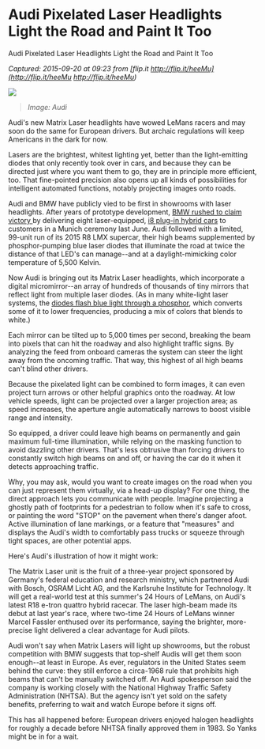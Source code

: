 # Audi Pixelated Laser Headlights Light the Road and Paint It Too
Audi Pixelated Laser Headlights Light the Road and Paint It Too

_Captured: 2015-09-20 at 09:23 from [flip.it
http://flip.it/heeMu](http://flip.it/heeMu
http://flip.it/heeMu)_

![](http://spectrum.ieee.org/img/audi-diagram-1430933999347.jpg)

> _Image: Audi_

Audi's new Matrix Laser headlights have wowed LeMans racers and may soon do the same for European drivers. But archaic regulations will keep Americans in the dark for now.

Lasers are the brightest, whitest lighting yet, better than the light-emitting diodes that only recently took over in cars, and because they can be directed just where you want them to go, they are in principle more efficient, too. That fine-pointed precision also opens up all kinds of possibilities for intelligent automated functions, notably projecting images onto roads.

Audi and BMW have publicly vied to be first in showrooms with laser headlights. After years of prototype development, [BMW rushed to claim victory ](http://spectrum.ieee.org/transportation/advanced-cars/bmw-laser-headlights-slice-through-the-dark)by delivering eight laser-equipped, [i8 plug-in hybrid cars](http://spectrum.ieee.org/transportation/advanced-cars/2015s-top-ten-tech-cars-bmw-i8) to customers in a Munich ceremony last June. Audi followed with a limited, 99-unit run of its 2015 R8 LMX supercar, their high beams supplemented by phosphor-pumping blue laser diodes that illuminate the road at twice the distance of that LED's can manage--and at a daylight-mimicking color temperature of 5,500 Kelvin.

Now Audi is bringing out its Matrix Laser headlights, which incorporate a digital micromirror--an array of hundreds of thousands of tiny mirrors that reflect light from multiple laser diodes. (As in many white-light laser systems, the [diodes flash blue light through a phosphor](http://www.avsforum.com/forum/286-latest-industry-news/1721946-smpte-webinar-laser-illuminated-projection.html), which converts some of it to lower frequencies, producing a mix of colors that blends to white.)

Each mirror can be tilted up to 5,000 times per second, breaking the beam into pixels that can hit the roadway and also highlight traffic signs. By analyzing the feed from onboard cameras the system can steer the light away from the oncoming traffic. That way, this highest of all high beams can't blind other drivers.

Because the pixelated light can be combined to form images, it can even project turn arrows or other helpful graphics onto the roadway. At low vehicle speeds, light can be projected over a larger projection area; as speed increases, the aperture angle automatically narrows to boost visible range and intensity.

So equipped, a driver could leave high beams on permanently and gain maximum full-time illumination, while relying on the masking function to avoid dazzling other drivers. That's less obtrusive than forcing drivers to constantly switch high beams on and off, or having the car do it when it detects approaching traffic.

Why, you may ask, would you want to create images on the road when you can just represent them virtually, via a head-up display? For one thing, the direct approach lets you communicate with people. Imagine projecting a ghostly path of footprints for a pedestrian to follow when it's safe to cross, or painting the word "STOP" on the pavement when there's danger afoot. Active illumination of lane markings, or a feature that "measures" and displays the Audi's width to comfortably pass trucks or squeeze through tight spaces, are other potential apps.

Here's Audi's illustration of how it might work:

The Matrix Laser unit is the fruit of a three-year project sponsored by Germany's federal education and research ministry, which partnered Audi with Bosch, OSRAM Licht AG, and the Karlsruhe Institute for Technology. It will get a real-world test at this summer's 24 Hours of LeMans, on Audi's latest R18 e-tron quattro hybrid racecar. The laser high-beam made its debut at last year's race, where two-time 24 Hours of LeMans winner Marcel Fassler enthused over its performance, saying the brighter, more-precise light delivered a clear advantage for Audi pilots.

Audi won't say when Matrix Lasers will light up showrooms, but the robust competition with BMW suggests that top-shelf Audis will get them soon enough--at least in Europe. As ever, regulators in the United States seem behind the curve: they still enforce a circa-1968 rule that prohibits high beams that can't be manually switched off. An Audi spokesperson said the company is working closely with the National Highway Traffic Safety Administration (NHTSA). But the agency isn't yet sold on the safety benefits, preferring to wait and watch Europe before it signs off.

This has all happened before: European drivers enjoyed halogen headlights for roughly a decade before NHTSA finally approved them in 1983. So Yanks might be in for a wait.
